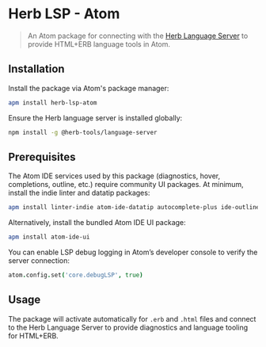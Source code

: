 # Herb LSP - Atom

> An Atom package for connecting with the [Herb Language Server](https://github.com/marcoroth/herb/tree/main/javascript/packages/language-server#readme) to provide HTML+ERB language tools in Atom.

## Installation

Install the package via Atom's package manager:

```bash
apm install herb-lsp-atom
```

Ensure the Herb language server is installed globally:

```bash
npm install -g @herb-tools/language-server
```

## Prerequisites

The Atom IDE services used by this package (diagnostics, hover, completions, outline, etc.)
require community UI packages. At minimum, install the indie linter and datatip packages:

```bash
apm install linter-indie atom-ide-datatip autocomplete-plus ide-outline
```

Alternatively, install the bundled Atom IDE UI package:

```bash
apm install atom-ide-ui
```

You can enable LSP debug logging in Atom’s developer console to verify the server connection:

```coffee
atom.config.set('core.debugLSP', true)
```

## Usage

The package will activate automatically for `.erb` and `.html` files and connect to the Herb Language Server to provide diagnostics and language tooling for HTML+ERB.
